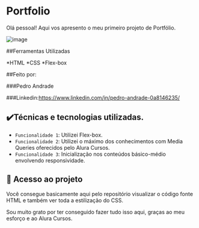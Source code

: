 # Portfolio
Olá pessoal! Aqui vos apresento o meu primeiro projeto de Portfólio.

![image](https://github.com/PedroLuvaz/Portfolio/assets/113270952/1a14c245-0f79-4591-ac55-872f40829b94)

##Ferramentas Utilizadas

*HTML
*CSS
*Flex-box

##Feito por:

###Pedro Andrade

###Linkedin:https://www.linkedin.com/in/pedro-andrade-0a8146235/

## ✔️Técnicas e tecnologias utilizadas.

- `Funcionalidade 1`: Utilizei Flex-box.
- `Funcionalidade 2`: Utilizei o máximo dos conhecimentos com Media Queries oferecidos pelo Alura Cursos.
- `Funcionalidade 3`: Inicialização nos conteúdos básico-médio envolvendo responsividade.

## 📁 Acesso ao projeto

Você consegue basicamente aqui pelo repositório visualizar o código fonte HTML e também ver toda a estilização do CSS.


Sou muito grato por ter conseguido fazer tudo isso aqui, graças ao meu esforço e ao Alura Cursos.



